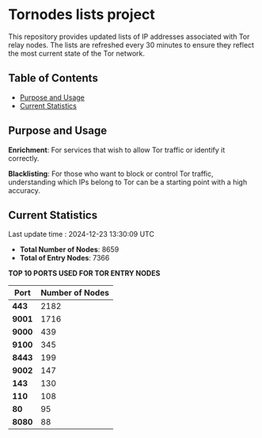 # Tornodes lists project

This repository provides updated lists of IP addresses associated with Tor relay nodes. The lists are refreshed every 30 minutes to ensure they reflect the most current state of the Tor network.

## Table of Contents

- [Purpose and Usage](#purpose-and-usage)
- [Current Statistics](#current-statistics)


## Purpose and Usage

**Enrichment**: For services that wish to allow Tor traffic or identify it correctly.

**Blacklisting**: For those who want to block or control Tor traffic, understanding which IPs belong to Tor can be a starting point with a high accuracy.

## Current Statistics

Last update time : 2024-12-23 13:30:09 UTC

- **Total Number of Nodes**: 8659
- **Total of Entry Nodes**: 7366

**TOP 10 PORTS USED FOR TOR ENTRY NODES**

| **Port** | **Number of Nodes** |
|------|-----------------|
| **443**   | 2182  |
| **9001**   | 1716  |
| **9000**   | 439  |
| **9100**   | 345  |
| **8443**   | 199  |
| **9002**   | 147  |
| **143**   | 130  |
| **110**   | 108  |
| **80**   | 95  |
| **8080**   | 88  |

